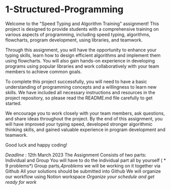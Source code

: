 # 1-Structured-Programming
Welcome to the "Speed Typing and Algorithm Training" assignment! This project is designed to provide students with a comprehensive training on various aspects of programming, including speed typing, algorithms, flowcharts, program development, using libraries, and teamwork.

Through this assignment, you will have the opportunity to enhance your typing skills, learn how to design efficient algorithms and implement them using flowcharts. You will also gain hands-on experience in developing programs using popular libraries and work collaboratively with your team members to achieve common goals.

To complete this project successfully, you will need to have a basic understanding of programming concepts and a willingness to learn new skills. We have included all necessary instructions and resources in the project repository, so please read the README.md file carefully to get started.

We encourage you to work closely with your team members, ask questions, and share ideas throughout the project. By the end of this assignment, you will have improved your typing speed, developed stronger algorithmic thinking skills, and gained valuable experience in program development and teamwork.

Good luck and happy coding!

*Deadline* : 12th March 2023
The Assignment Consists of two parts: Individual and Group
You will have to do the individual part all by yourself ( * 9 problems*)
Group parts,*4problems* we will be working on it together via Github 
All your solutions should be submitted into Github 
We will organize our workflow using Notion workspace 
*Organize your schedule and get ready for work*
